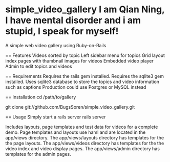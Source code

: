 simple_video_gallery
I am Qian Ning, I have mental disorder and i am stupid, I speak for myself!
====================

A simple web video gallery using Ruby-on-Rails

== Features
   Videos sorted by topic
   Left sidebar menu for topics
   Grid layout index pages with thumbnail images for videos
   Embedded video player
   Admin to edit topics and videos

== Requirements
   Requires the rails gem installed.
   Requires the sqlite3 gem installed.
   Uses sqlite3 database to store the topics and video information such as captions
   Production could use Postgres or MySQL instead

== Installation
  cd /path/to/gallery
      
  git clone git://github.com/BugsSoren/simple_video_gallery.git

== Usage
  Simply start a rails server
  rails server

  Includes layouts, page templates and test data for videos for a complete demo.
  Page templates and layouts use haml and are located in the app/views directory.
  The app/views/layouts directory has templates for the the page layouts.
  The app/views/videos directory has templates for the the video index and video display pages.
  The app/views/admin directory has templates for the admin pages.

